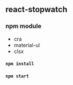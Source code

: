 ## react-stopwatch

### npm module

- cra
- material-ul
- clsx

#### `npm install`
#### `npm start`
